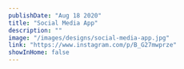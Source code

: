 ```yaml
---
publishDate: "Aug 18 2020"
title: "Social Media App"
description: ""
image: "/images/designs/social-media-app.jpg"
link: "https://www.instagram.com/p/B_G27mwprze"
showInHome: false
---
```

